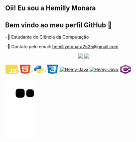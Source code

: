 
## Oii! Eu sou a Hemilly Monara
## Bem vindo ao meu perfil GitHub 👋

-💬 Estudante de Ciência da Computação


-💬 Contato pelo email: hemillymonara2525@gmail.com



<div align="center">
  <a href="https://github.com/Hemilly134">
  <img height="180em" src="https://github-readme-stats.vercel.app/api?username=Hemilly134&show_icons=true&theme=dracula&include_all_commits=true &count_private=true"/>
  <img height="180em" src="https://github-readme-stats.vercel.app/api/top-langs/?username=Hemilly134&layout=compact&langs_count=7&theme=dracula"/>
</div>
  <div style="display: inline_block"><br>
  <img align="center" alt="Hemy-Js" height="30" width="40" src="https://raw.githubusercontent.com/devicons/devicon/master/icons/javascript/javascript-plain.svg">
  <img align="center" alt="Hemy-HTML" height="30" width="40" src="https://raw.githubusercontent.com/devicons/devicon/master/icons/html5/html5-original.svg">
 <img align="center" alt="Hemy-Python" height="30" width="40" src="https://raw.githubusercontent.com/devicons/devicon/master/icons/python/python-original.svg">
 <img align="center" alt="Hemy-CSS" height="30" width="40" src="https://raw.githubusercontent.com/devicons/devicon/master/icons/css3/css3-original.svg">
 <img align="center" alt="Hemy-Java" height="30" width="40" src="https://img.shields.io/badge/Java-ED8B00?style=for-the-badge&logo=java&logoColor=white"-original.svg"> 
 <img align="center" alt="Hemy-Java" height="30" width="40" src="https://img.shields.io/badge/MySQL-00000F?style=for-the-badge&logo=mysql&logoColor=white"-original.svg"> 
<img align="center" alt="Rafa-Csharp" height="30" width="40" src="https://raw.githubusercontent.com/devicons/devicon/master/icons/csharp/csharp-original.svg">
 
    
 ![Snake animation](https://github.com/rafaballerini/rafaballerini/blob/output/github-contribution-grid-snake.svg)
 
</div>
